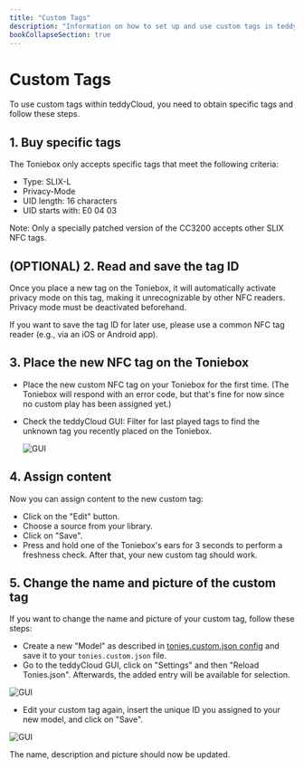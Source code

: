 ```yaml
---
title: "Custom Tags"
description: "Information on how to set up and use custom tags in teddyCloud."
bookCollapseSection: true
---
```

# Custom Tags

To use custom tags within teddyCloud, you need to obtain specific tags and follow these steps.

## 1. Buy specific tags

The Toniebox only accepts specific tags that meet the following criteria:

- Type: SLIX-L
- Privacy-Mode
- UID length: 16 characters
- UID starts with: E0 04 03

Note: Only a specially patched version of the CC3200 accepts other SLIX NFC tags.

## (OPTIONAL) 2. Read and save the tag ID

Once you place a new tag on the Toniebox, it will automatically activate privacy mode on this tag, making it unrecognizable by other NFC readers. Privacy mode must be deactivated beforehand.  

If you want to save the tag ID for later use, please use a common NFC tag reader (e.g., via an iOS or Android app).

## 3. Place the new NFC tag on the Toniebox

- Place the new custom NFC tag on your Toniebox for the first time. (The Toniebox will respond with an error code, but that's fine for now since no custom play has been assigned yet.)  
- Check the teddyCloud GUI: Filter for last played tags to find the unknown tag you recently placed on the Toniebox.

  ![GUI](/img/tonies-custom-json_empty.png)

## 4. Assign content

Now you can assign content to the new custom tag:  

- Click on the "Edit" button.  
- Choose a source from your library.  
- Click on "Save".  
- Press and hold one of the Toniebox's ears for 3 seconds to perform a freshness check. After that, your new custom tag should work.  

## 5. Change the name and picture of the custom tag  

If you want to change the name and picture of your custom tag, follow these steps:

- Create a new "Model" as described in [tonies.custom.json config](../tecdoc/tonies-custom-json.md) and save it to your `tonies.custom.json` file.
- Go to the teddyCloud GUI, click on "Settings" and then "Reload Tonies.json". Afterwards, the added entry will be available for selection.

![GUI](/img/gui-tonies-reload-config.png)

- Edit your custom tag again, insert the unique ID you assigned to your new model, and click on "Save".

![GUI](/img/gui-tonies-edit-model.png)

The name, description and picture should now be updated.
